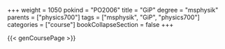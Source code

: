 +++
weight = 1050
pokind = "PO2006"
title = "GiP"
degree = "msphysik"
parents = ["physics700"]
tags = ["msphysik", "GiP", "physics700"]
categories = ["course"]
bookCollapseSection = false
+++

{{< genCoursePage >}}
